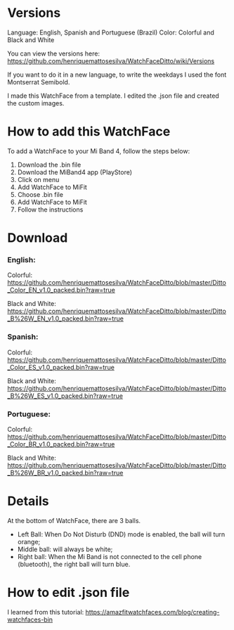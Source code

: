 # Versions
Language: English, Spanish and Portuguese (Brazil)
Color: Colorful and Black and White

You can view the versions here: https://github.com/henriquemattosesilva/WatchFaceDitto/wiki/Versions

If you want to do it in a new language, to write the weekdays I used the font Montserrat Semibold.

I made this WatchFace from a template. I edited the .json file and created the custom images.


# How to add this WatchFace
To add a WatchFace to your Mi Band 4, follow the steps below:

1. Download the .bin file
2. Download the MiBand4 app (PlayStore)
3. Click on menu
4. Add WatchFace to MiFit
5. Choose .bin file
6. Add WatchFace to MiFit
7. Follow the instructions

# Download

### English: 
  
  
  Colorful: https://github.com/henriquemattosesilva/WatchFaceDitto/blob/master/Ditto_Color_EN_v1.0_packed.bin?raw=true
  
  Black and White: https://github.com/henriquemattosesilva/WatchFaceDitto/blob/master/Ditto_B%26W_EN_v1.0_packed.bin?raw=true


### Spanish: 
  
  
  Colorful: https://github.com/henriquemattosesilva/WatchFaceDitto/blob/master/Ditto_Color_ES_v1.0_packed.bin?raw=true
  
  Black and White: https://github.com/henriquemattosesilva/WatchFaceDitto/blob/master/Ditto_B%26W_ES_v1.0_packed.bin?raw=true


### Portuguese: 
  
  
  Colorful: https://github.com/henriquemattosesilva/WatchFaceDitto/blob/master/Ditto_Color_BR_v1.0_packed.bin?raw=true
  
  Black and White: https://github.com/henriquemattosesilva/WatchFaceDitto/blob/master/Ditto_B%26W_BR_v1.0_packed.bin?raw=true


# Details
At the bottom of WatchFace, there are 3 balls.
- Left Ball: When Do Not Disturb (DND) mode is enabled, the ball will turn orange;
- Middle ball: will always be white;
- Right ball: When the Mi Band is not connected to the cell phone (bluetooth), the right ball will turn blue.


# How to edit .json file
I learned from this tutorial: https://amazfitwatchfaces.com/blog/creating-watchfaces-bin
